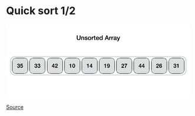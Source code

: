 # Quick sort 1/2

![Quick sort](../_Assets/images/quicksort.gif)

[Source](https://www.tutorialspoint.com/data_structures_algorithms/quick_sort_algorithm.htm)